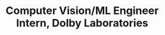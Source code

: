 ---
layout: default
title: Computer Vision/ML Engineer Intern, Dolby Laboratories
mentor: Ali Zandifar
mentor_webpage: https://www.linkedin.com/in/ali-eric-zandifar-ph-d-0384981/
company_website: https://www.dolby.com/
job_date: 06/05/2023 - PRESENT
year: 2023
---